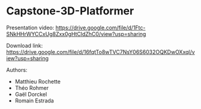 # Capstone-3D-Platformer

Presentation video: https://drive.google.com/file/d/1Ftc-SNkHHrWYCCxUg8Zxx0gHtCldZhC0/view?usp=sharing

Download link: https://drive.google.com/file/d/16fqtTo8wTVC7NsY06S6032OQKDwOXxql/view?usp=sharing

Authors:
- Matthieu Rochette
- Théo Rohmer
- Gaël Dorckel
- Romain Estrada
